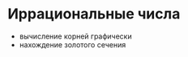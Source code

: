 # Иррациональные числа

<Todo>

- вычисление корней графически
- нахождение золотого сечения

</Todo>